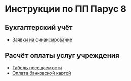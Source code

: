 # Инструкции по ПП Парус 8

## Бухгалтерский учёт

* [Заявки на финансирование](docs/zayavki_na_finansirovanie.md)

## Расчёт оплаты услуг учреждения

* [Табель посещаемости](docs/tabel_poseschaemosti.md)
* [Оплата банковской картой](docs/oplata_bankovskoy_kartoy.md)
